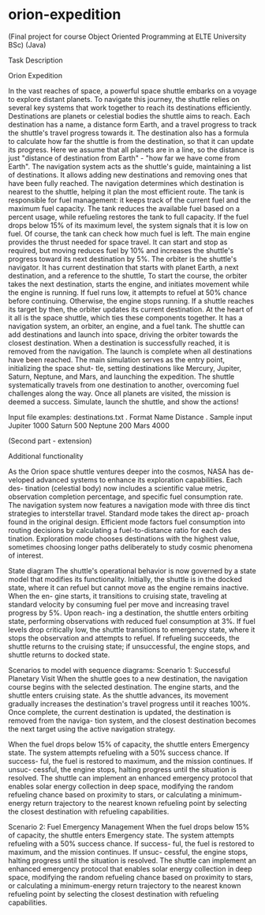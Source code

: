 # orion-expedition

 (Final project for course Object Oriented Programming at ELTE University BSc) (Java)


Task Description


Orion Expedition

In the vast reaches of space, a powerful space shuttle embarks on a voyage
to explore distant planets. To navigate this journey, the shuttle relies on
several key systems that work together to reach its destinations efficiently.
Destinations are planets or celestial bodies the shuttle aims to reach.
Each destination has a name, a distance form Earth, and a travel progress
to track the shuttle's travel progress towards it. The destination also has a
formula to calculate how far the shuttle is from the destination, so that it
can update its progress. Here we assume that all planets are in a line, so
the distance is just "distance of destination from Earth" - "how far we have
come from Earth".
The navigation system acts as the shuttle's guide, maintaining a list of
destinations. It allows adding new destinations and removing ones that have
been fully reached. The navigation determines which destination is nearest
to the shuttle, helping it plan the most efficient route.
The tank is responsible for fuel management: it keeps track of the current
fuel and the maximum fuel capacity. The tank reduces the available fuel
based on a percent usage, while refueling restores the tank to full capacity.
If the fuel drops below 15% of its maximum level, the system signals that it
is low on fuel. Of course, the tank can check how much fuel is left.
The main engine provides the thrust needed for space travel. It can start
and stop as required, but moving reduces fuel by 10% and increases the
shuttle's progress toward its next destination by 5%.
The orbiter is the shuttle's navigator. It has current destination that
starts with planet Earth, a next destination, and a reference to the shuttle,
To start the course, the orbiter takes the next destination, starts the engine,
and initiates movement while the engine is running. If fuel runs low, it
attempts to refuel at 50% chance before continuing. Otherwise, the engine
stops running. If a shuttle reaches its target by then, the orbiter updates its
current destination.
At the heart of it all is the space shuttle, which ties these components
together. It has a navigation system, an orbiter, an engine, and a fuel tank.
The shuttle can add destinations and launch into space, driving the orbiter
towards the closest destination. When a destination is successfully reached, it
is removed from the navigation. The launch is complete when all destinations
have been reached.
The main simulation serves as the entry point, initializing the space shut-
tle, setting destinations like Mercury, Jupiter, Saturn, Neptune, and Mars,
and launching the expedition. The shuttle systematically travels from one
destination to another, overcoming fuel challenges along the way. Once all
planets are visited, the mission is deemed a success. Simulate, launch the
shuttle, and show the actions!

Input file examples:
destinations.txt
. Format
Name Distance
. Sample input
Jupiter 1000
Saturn 500
Neptune 200
Mars 4000

(Second part - extension)


 Additional functionality

As the Orion space shuttle ventures deeper into the cosmos, NASA has de-
veloped advanced systems to enhance its exploration capabilities. Each des-
tination (celestial body) now includes a scientific value metric, observation
completion percentage, and specific fuel consumption rate.
The navigation system now features a navigation mode with three dis
tinct strategies to interstellar travel. Standard mode takes the direct ap-
proach found in the original design. Efficient mode factors fuel consumption
into routing decisions by calculating a fuel-to-distance ratio for each des
tination. Exploration mode chooses destinations with the highest value,
sometimes choosing longer paths deliberately to study cosmic phenomena of
interest.

 State diagram
The shuttle's operational behavior is now governed by a state model that
modifies its functionality. Initially, the shuttle is in the docked state, where
it can refuel but cannot move as the engine remains inactive. When the en-
gine starts, it transitions to cruising state, traveling at standard velocity by
consuming fuel per move and increasing travel progress by 5%. Upon reach-
ing a destination, the shuttle enters orbiting state, performing observations
with reduced fuel consumption at 3%. If fuel levels drop critically low, the
shuttle transitions to emergency state, where it stops the observation and
attempts to refuel. If refueling succeeds, the shuttle returns to the cruising
state; if unsuccessful, the engine stops, and shuttle returns to docked state.

 Scenarios to model with sequence diagrams:
   Scenario 1: Successful Planetary Visit
When the shuttle goes to a new destination, the navigation course begins
with the selected destination. The engine starts, and the shuttle enters
cruising state. As the shuttle advances, its movement gradually increases
the destination's travel progress until it reaches 100%. Once complete, the
current destination is updated, the destination is removed from the naviga-
tion system, and the closest destination becomes the next target using the
active navigation strategy.

When the fuel drops below 15% of capacity, the shuttle enters Emergency
state. The system attempts refueling with a 50% success chance. If success-
ful, the fuel is restored to maximum, and the mission continues. If unsuc-
cessful, the engine stops, halting progress until the situation is resolved. The
shuttle can implement an enhanced emergency protocol that enables solar
energy collection in deep space, modifying the random refueling chance based
on proximity to stars, or calculating a minimum-energy return trajectory to
the nearest known refueling point by selecting the closest destination with
refueling capabilities.

  Scenario 2: Fuel Emergency Management
When the fuel drops below 15% of capacity, the shuttle enters Emergency
state. The system attempts refueling with a 50% success chance. If success-
ful, the fuel is restored to maximum, and the mission continues. If unsuc-
cessful, the engine stops, halting progress until the situation is resolved. The
shuttle can implement an enhanced emergency protocol that enables solar
energy collection in deep space, modifying the random refueling chance based
on proximity to stars, or calculating a minimum-energy return trajectory to
the nearest known refueling point by selecting the closest destination with
refueling capabilities.
